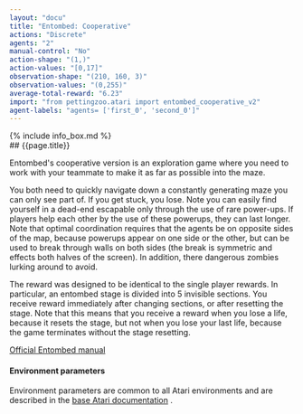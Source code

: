 ```yaml
---
layout: "docu"
title: "Entombed: Cooperative"
actions: "Discrete"
agents: "2"
manual-control: "No"
action-shape: "(1,)"
action-values: "[0,17]"
observation-shape: "(210, 160, 3)"
observation-values: "(0,255)"
average-total-reward: "6.23"
import: "from pettingzoo.atari import entombed_cooperative_v2"
agent-labels: "agents= ['first_0', 'second_0']"
---
```


<div class="docu-info" markdown="1">
{% include info_box.md %}
</div>

<div class="docu-content" markdown="1">
<div class="appear_big" markdown="1">
## {{page.title}}
</div>





Entombed's cooperative version is an exploration game
where you need to work with your teammate to make it
as far as possible into the maze.

You both need to quickly navigate down a constantly generating
maze you can only see part of. If you get stuck, you lose.
Note you can easily find yourself in a dead-end escapable only through the use of rare power-ups.
If players help each other by the use of these powerups, they can last longer. Note that optimal coordination requires that the agents be on opposite sides of the map, because powerups appear on one side or the other, but can be used to break through walls on both sides (the break is symmetric and effects both halves of the screen).
In addition, there dangerous zombies lurking around to avoid.

The reward was designed to be identical to the single player rewards. In particular, an entombed stage is divided into 5 invisible sections. You receive reward immediately after changing sections, or after resetting the stage. Note that this means that you receive a reward when you lose a life, because it resets the stage, but not when you lose your last life, because the game terminates without the stage resetting.


[Official Entombed manual](https://atariage.com/manual_html_page.php?SoftwareLabelID=165)


#### Environment parameters

Environment parameters are common to all Atari environments and are described in the [base Atari documentation](../atari) .
</div>